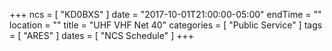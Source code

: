 +++
ncs = [ "KD0BXS" ]
date = "2017-10-01T21:00:00-05:00"
endTime = ""
location = ""
title = "UHF VHF Net 40"
categories = [ "Public Service" ]
tags = [ "ARES" ]
dates = [ "NCS Schedule" ]
+++

